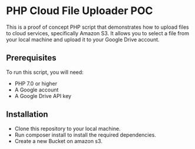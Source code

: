# PHP Cloud File Uploader POC
This is a proof of concept PHP script that demonstrates how to upload files to cloud services, specifically Amazon S3. It allows you to select a file from your local machine and upload it to your Google Drive account.

## Prerequisites
To run this script, you will need:

- PHP 7.0 or higher
- A Google account
- A Google Drive API key
## Installation
- Clone this repository to your local machine.
- Run composer install to install the required dependencies.
- Create a new Bucket on amazon s3.
